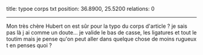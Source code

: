 title: typoe corps txt
position: 36.8900, 25.5200
relations: 0

---

Mon très chère Hubert
on est sûr pour la typo du corps d'article ?
je sais pas là j ai comme un doute...
je valide le bas de casse, les ligatures et tout le toutim
mais je pense qu'on peut aller dans quelque chose de moins rugueux 
t en penses quoi ?

